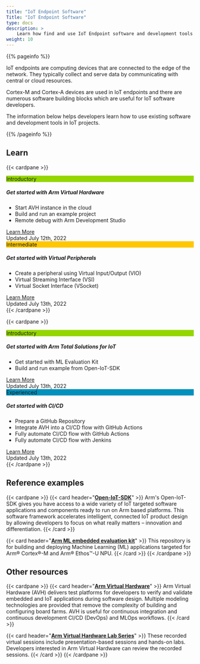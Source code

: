 ```yaml
---
title: "IoT Endpoint Software"
Title: "IoT Endpoint Software"
type: docs
description: >
    Learn how find and use IoT Endpoint software and development tools on new projects.
weight: 10
---
```


{{% pageinfo %}}

IoT endpoints are computing devices that are connected to the edge of the network. They typically collect and serve data by communicating with central or cloud resources. 

Cortex-M and Cortex-A devices are used in IoT endpoints and there are numerous software building blocks which are useful for IoT software developers. 

The information below helps developers learn how to use existing software and development tools in IoT projects.

{{% /pageinfo %}}


## Learn
{{< cardpane >}}
<div class="card text-center">
  <div class="card-header" style="background-color:#95d600;">Introductory</div>
  <div class="card-body">
    <h5 class="card-title"> <b> Get started with Arm Virtual Hardware </b> </h5>
    <p class="card-text">
    <div style="text-align:left">
     <ul >
      <li>Start AVH instance in the cloud</li>
      <li>Build and run an example project</li>
      <li>Remote debug with Arm Development Studio</li>
     </ul>
    </div>
    </p>
    <a href="/iot/avh" class="btn btn-primary">Learn More</a>
  </div>
  <div class="card-footer text-muted">Updated July 12th, 2022</div>
</div>

<div class="card text-center">
  <div class="card-header" style="background-color:#ffc700;">Intermediate</div>
  <div class="card-body">
    <h5 class="card-title"> <b> Get started with Virtual Peripherals </b> </h5>
    <p class="card-text">
    <div style="text-align:left">
     <ul>
      <li>Create a peripheral using Virtual Input/Output (VIO)</li>
      <li>Virtual Streaming Interface (VSI)</li>
      <li>Virtual Socket Interface (VSocket)</li>
   </ul>
   </div>
    </p>
    <a href="/iot/peripherals" class="btn btn-primary">Learn More</a>
  </div>
  <div class="card-footer text-muted">Updated July 13th, 2022</div>
</div>
{{< /cardpane >}}

{{< cardpane >}}
<div class="card text-center">
  <div class="card-header" style="background-color:#95d600;">Introductory</div>
  <div class="card-body">
    <h5 class="card-title"> <b> Get started with Arm Total Solutions for IoT </b> </h5>
    <p class="card-text">
    <div style="text-align:left">
     <ul>
      <li>Get started with ML Evaluation Kit</li>
      <li>Build and run example from Open-IoT-SDK</li>
   </ul>
   </div>
    </p>
    <a href="/iot/total-solutions" class="btn btn-primary">Learn More</a>
  </div>
  <div class="card-footer text-muted">Updated July 13th, 2022</div>
</div>

<div class="card text-center">
  <div class="card-header" style="background-color:#0091bd;">Experienced</div>
  <div class="card-body">
    <h5 class="card-title"> <b> Get started with CI/CD </b> </h5>
    <p class="card-text">
    <div style="text-align:left">
     <ul>
      <li>Prepare a GitHub Repository</li>
      <li>Integrate AVH into a CI/CD flow with GitHub Actions</li>
      <li>Fully automate CI/CD flow with GitHub Actions</li>
      <li>Fully automate CI/CD flow with Jenkins</li>
   </ul>
   </div>
    </p>
    <a href="/iot/cicd" class="btn btn-primary">Learn More</a>
  </div>
  <div class="card-footer text-muted">Updated July 13th, 2022</div>
</div>
{{< /cardpane >}}

## Reference examples
{{< cardpane >}}
{{< card header="**[Open-IoT-SDK](https://github.com/ARM-software/open-iot-sdk)**" >}}
Arm's Open-IoT-SDK gives you have access to a wide variety of IoT targeted software applications and components ready to run on Arm based platforms. This software framework accelerates intelligent, connected IoT product design by allowing developers to focus on what really matters – innovation and differentiation.
{{< /card >}}

{{< card header="**[Arm ML embedded evaluation kit](https://review.mlplatform.org/plugins/gitiles/ml/ethos-u/ml-embedded-evaluation-kit/)**" >}}
This repository is for building and deploying Machine Learning (ML) applications targeted for Arm® Cortex®-M and Arm® Ethos™-U NPU.
{{< /card >}}
{{< /cardpane >}}

## Other resources

{{< cardpane >}}
{{< card header="**[Arm Virtual Hardware](https://www.arm.com/en/products/development-tools/simulation/virtual-hardware)**" >}}
Arm Virtual Hardware (AVH) delivers test platforms for developers to verify and validate embedded and IoT applications during software design. Multiple modeling technologies are provided that remove the complexity of building and configuring board farms. AVH is useful for continuous integration and continuous development CI/CD (DevOps) and MLOps workflows.
{{< /card >}}

{{< card header="**[Arm Virtual Hardware Lab Series](https://www.arm.com/campaigns/virtual-hardware-lab-series)**" >}}
These recorded virtual sessions include presentation-based sessions and hands-on labs. Developers interested in Arm Virtual Hardware can review the recorded sessions.
{{< /card >}}
{{< /cardpane >}}
